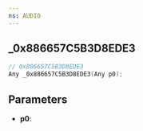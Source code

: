 ```yaml
---
ns: AUDIO
---
```

## _0x886657C5B3D8EDE3

```c
// 0x886657C5B3D8EDE3
Any _0x886657C5B3D8EDE3(Any p0);
```

## Parameters
* **p0**:
